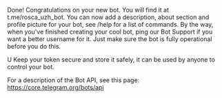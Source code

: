 Done! Congratulations on your new bot. You will find it at t.me/rosca_uzh_bot. You can now add a description, about section and profile picture for your bot, see /help for a list of commands. By the way, when you've finished creating your cool bot, ping our Bot Support if you want a better username for it. Just make sure the bot is fully operational before you do this.

U
Keep your token secure and store it safely, it can be used by anyone to control your bot.

For a description of the Bot API, see this page: https://core.telegram.org/bots/api

